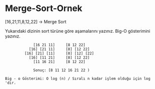 # Merge-Sort-Ornek

[16,21,11,8,12,22] -> Merge Sort

Yukarıdaki dizinin sort türüne göre aşamalarını yazınız.
Big-O gösterimini yazınız.


                 [16 21 11]     [8 12 22]
               [16] [21 11]     [8] [12 22]
             [16] [21] [11]     [8] [12] [22]
               [16] [11 21]     [8] [12 22]
                 [11 16 21]     [8 12 22]
                 
                 Sonuç: [8 11 12 16 21 22 )
                 
    Big - o Gösterimi: O log (n) / Sıralı n kadar işlem olduğu için log 'dir.
